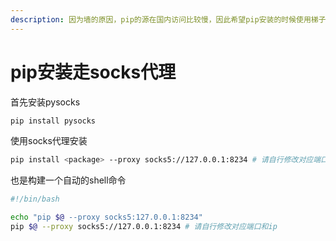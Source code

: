 ```yaml
---
description: 因为墙的原因，pip的源在国内访问比较慢，因此希望pip安装的时候使用梯子来加速访问
---
```


# pip安装走socks代理

首先安装pysocks

```bash
pip install pysocks
```

使用socks代理安装

```bash
pip install <package> --proxy socks5://127.0.0.1:8234 # 请自行修改对应端口和ip
```

也是构建一个自动的shell命令

```bash
#!/bin/bash

echo "pip $@ --proxy socks5:127.0.0.1:8234"
pip $@ --proxy socks5://127.0.0.1:8234 # 请自行修改对应端口和ip
```
